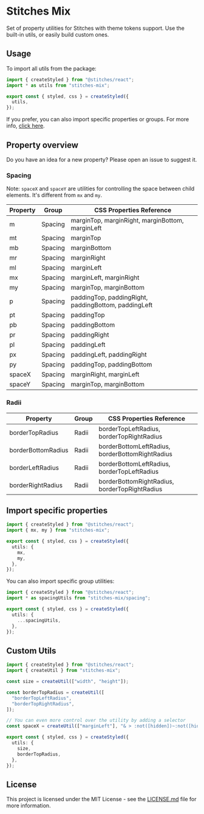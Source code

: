 # Stitches Mix

Set of property utilities for Stitches with theme tokens support. Use the built-in utils, or easily build custom ones.

## Usage

To import all utils from the package:

```ts
import { createStyled } from "@stitches/react";
import * as utils from "stitches-mix";

export const { styled, css } = createStyled({
  utils,
});
```

If you prefer, you can also import specific properties or groups. For more info, [click here](#import-specific-properties).

## Property overview

Do you have an idea for a new property? Please open an issue to suggest it.

### Spacing

Note: `spaceX` and `spaceY` are utilities for controlling the space between child elements. It's different from `mx` and `my`.

| Property | Group   | CSS Properties Reference                             |
| -------- | ------- | ---------------------------------------------------- |
| m        | Spacing | marginTop, marginRight, marginBottom, marginLeft     |
| mt       | Spacing | marginTop                                            |
| mb       | Spacing | marginBottom                                         |
| mr       | Spacing | marginRight                                          |
| ml       | Spacing | marginLeft                                           |
| mx       | Spacing | marginLeft, marginRight                              |
| my       | Spacing | marginTop, marginBottom                              |
| p        | Spacing | paddingTop, paddingRight, paddingBottom, paddingLeft |
| pt       | Spacing | paddingTop                                           |
| pb       | Spacing | paddingBottom                                        |
| pr       | Spacing | paddingRight                                         |
| pl       | Spacing | paddingLeft                                          |
| px       | Spacing | paddingLeft, paddingRight                            |
| py       | Spacing | paddingTop, paddingBottom                            |
| spaceX   | Spacing | marginRight, marginLeft                              |
| spaceY   | Spacing | marginTop, marginBottom                              |

### Radii

| Property           | Group | CSS Properties Reference                        |
| ------------------ | ----- | ----------------------------------------------- |
| borderTopRadius    | Radii | borderTopLeftRadius, borderTopRightRadius       |
| borderBottomRadius | Radii | borderBottomLeftRadius, borderBottomRightRadius |
| borderLeftRadius   | Radii | borderBottomLeftRadius, borderTopLeftRadius     |
| borderRightRadius  | Radii | borderBottomRightRadius, borderTopRightRadius   |

## Import specific properties

```ts
import { createStyled } from "@stitches/react";
import { mx, my } from "stitches-mix";

export const { styled, css } = createStyled({
  utils: {
    mx,
    my,
  },
});
```

You can also import specific group utilities:

```ts
import { createStyled } from "@stitches/react";
import * as spacingUtils from "stitches-mix/spacing";

export const { styled, css } = createStyled({
  utils: {
    ...spacingUtils,
  },
});
```

## Custom Utils

```ts
import { createStyled } from "@stitches/react";
import { createUtil } from "stitches-mix";

const size = createUtil(["width", "height"]);

const borderTopRadius = createUtil([
  "borderTopLeftRadius",
  "borderTopRightRadius",
]);

// You can even more control over the utility by adding a selector
const spaceX = createUtil(["marginLeft"], "& > :not([hidden])~:not([hidden])");

export const { styled, css } = createStyled({
  utils: {
    size,
    borderTopRadius,
  },
});
```

## License

This project is licensed under the MIT License - see the [LICENSE.md](LICENSE.md) file for more information.
